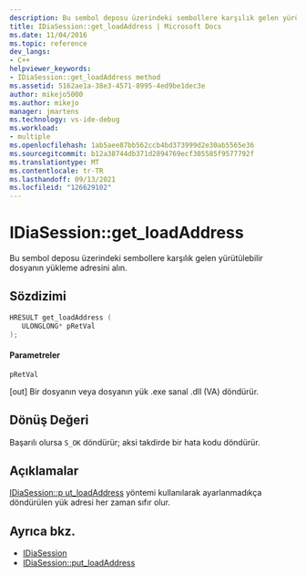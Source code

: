 ```yaml
---
description: Bu sembol deposu üzerindeki sembollere karşılık gelen yürütülebilir dosyanın yükleme adresini alın.
title: IDiaSession::get_loadAddress | Microsoft Docs
ms.date: 11/04/2016
ms.topic: reference
dev_langs:
- C++
helpviewer_keywords:
- IDiaSession::get_loadAddress method
ms.assetid: 5162ae1a-38e3-4571-8995-4ed9be1dec3e
author: mikejo5000
ms.author: mikejo
manager: jmartens
ms.technology: vs-ide-debug
ms.workload:
- multiple
ms.openlocfilehash: 1ab5aee87bb562ccb4bd373999d2e30ab5565e36
ms.sourcegitcommit: b12a38744db371d2894769ecf305585f9577792f
ms.translationtype: MT
ms.contentlocale: tr-TR
ms.lasthandoff: 09/13/2021
ms.locfileid: "126629102"
---
```

# <a name="idiasessionget_loadaddress"></a>IDiaSession::get_loadAddress
Bu sembol deposu üzerindeki sembollere karşılık gelen yürütülebilir dosyanın yükleme adresini alın.

## <a name="syntax"></a>Sözdizimi

```C++
HRESULT get_loadAddress ( 
   ULONGLONG* pRetVal
);
```

#### <a name="parameters"></a>Parametreler
 `pRetVal`

[out] Bir dosyanın veya dosyanın yük .exe sanal .dll (VA) döndürür.

## <a name="return-value"></a>Dönüş Değeri
 Başarılı olursa `S_OK` döndürür; aksi takdirde bir hata kodu döndürür.

## <a name="remarks"></a>Açıklamalar
 [IDiaSession::p ut_loadAddress](../../debugger/debug-interface-access/idiasession-put-loadaddress.md) yöntemi kullanılarak ayarlanmadıkça döndürülen yük adresi her zaman sıfır olur.

## <a name="see-also"></a>Ayrıca bkz.
- [IDiaSession](../../debugger/debug-interface-access/idiasession.md)
- [IDiaSession::put_loadAddress](../../debugger/debug-interface-access/idiasession-put-loadaddress.md)
